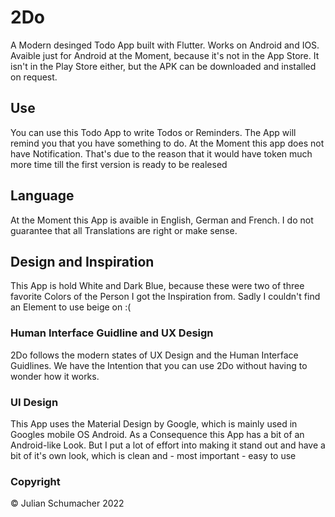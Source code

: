 # 2Do

A Modern desinged Todo App built with Flutter.
Works on Android and IOS.
Avaible just for Android at the Moment, because it's not in the App Store.
It isn't in the Play Store either, but the APK can be downloaded and installed on request.


## Use

You can use this Todo App to write Todos or Reminders.
The App will remind you that you have something to do.
At the Moment this app does not have Notification. That's due to
the reason that it would have token much more time till the first version
is ready to be realesed


## Language

At the Moment this App is avaible in English, German and French.
I do not guarantee that all Translations are right or make sense.


## Design and Inspiration

This App is hold White and Dark Blue, because these were two of 
three favorite Colors of the Person I got the Inspiration from.
Sadly I couldn't find an Element to use beige on :(


### Human Interface Guidline and UX Design

2Do follows the modern states of UX Design and the Human Interface Guidlines.
We have the Intention that you can use 2Do without having to wonder how it works.


### UI Design
This App uses the Material Design by Google, which is mainly used in
Googles mobile OS Android. 
As a Consequence this App has a bit of an Android-like Look.
But I put a lot of effort into making it stand out and have a bit of it's own look, which is clean and - most important - easy to use





### Copyright
© Julian Schumacher 2022